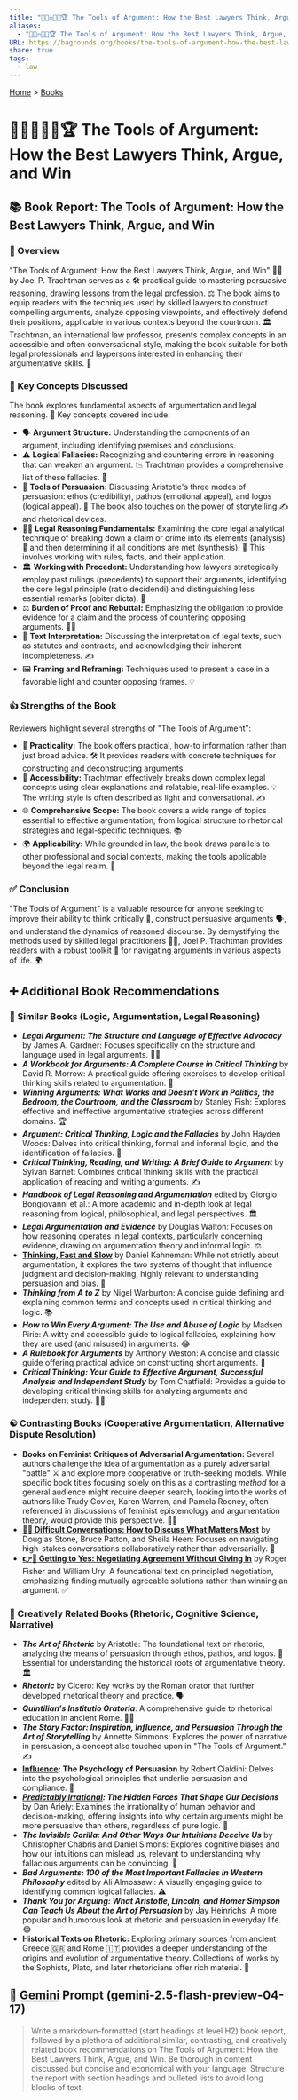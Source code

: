 ```yaml
---
title: "👩🏼‍⚖️💭🧮🏆 The Tools of Argument: How the Best Lawyers Think, Argue, and Win"
aliases:
  - "👩🏼‍⚖️💭🧮🏆 The Tools of Argument: How the Best Lawyers Think, Argue, and Win"
URL: https://bagrounds.org/books/the-tools-of-argument-how-the-best-lawyers-think-argue-and-win
share: true
tags:
  - law
---
```

[Home](../index.md) > [Books](./index.md)  
# 👩🏼‍⚖️💭🧮🏆 The Tools of Argument: How the Best Lawyers Think, Argue, and Win  
## 📚 Book Report: The Tools of Argument: How the Best Lawyers Think, Argue, and Win  
  
### 📖 Overview  
  
"The Tools of Argument: How the Best Lawyers Think, Argue, and Win" 👨‍⚖️ by Joel P. Trachtman serves as a 🛠️ practical guide to mastering persuasive reasoning, drawing lessons from the legal profession. ⚖️ The book aims to equip readers with the techniques used by skilled lawyers to construct compelling arguments, analyze opposing viewpoints, and effectively defend their positions, applicable in various contexts beyond the courtroom. 🏛️ Trachtman, an international law professor, presents complex concepts in an accessible and often conversational style, making the book suitable for both legal professionals and laypersons interested in enhancing their argumentative skills. 🧠  
  
### 🔑 Key Concepts Discussed  
  
The book explores fundamental aspects of argumentation and legal reasoning. 🧐 Key concepts covered include:  
  
* 🗣️ **Argument Structure:** Understanding the components of an argument, including identifying premises and conclusions.  
* ⚠️ **Logical Fallacies:** Recognizing and countering errors in reasoning that can weaken an argument. 📉 Trachtman provides a comprehensive list of these fallacies. 📝  
* 📣 **Tools of Persuasion:** Discussing Aristotle's three modes of persuasion: ethos (credibility), pathos (emotional appeal), and logos (logical appeal). 🙏 The book also touches on the power of storytelling ✍️ and rhetorical devices.  
* 👨‍⚖️ **Legal Reasoning Fundamentals:** Examining the core legal analytical technique of breaking down a claim or crime into its elements (analysis) 🔬 and then determining if all conditions are met (synthesis). 🧪 This involves working with rules, facts, and their application.  
* 🏛️ **Working with Precedent:** Understanding how lawyers strategically employ past rulings (precedents) to support their arguments, identifying the core legal principle (ratio decidendi) and distinguishing less essential remarks (obiter dicta). 📜  
* ⚖️ **Burden of Proof and Rebuttal:** Emphasizing the obligation to provide evidence for a claim and the process of countering opposing arguments. 🙋‍♂️  
* 📜 **Text Interpretation:** Discussing the interpretation of legal texts, such as statutes and contracts, and acknowledging their inherent incompleteness. ✍️  
* 🖼️ **Framing and Reframing:** Techniques used to present a case in a favorable light and counter opposing frames. 💡  
  
### 👍 Strengths of the Book  
  
Reviewers highlight several strengths of "The Tools of Argument":  
  
* 💪 **Practicality:** The book offers practical, how-to information rather than just broad advice. 🛠️ It provides readers with concrete techniques for constructing and deconstructing arguments.  
* 📖 **Accessibility:** Trachtman effectively breaks down complex legal concepts using clear explanations and relatable, real-life examples. 💡 The writing style is often described as light and conversational. ✍️  
* 🌐 **Comprehensive Scope:** The book covers a wide range of topics essential to effective argumentation, from logical structure to rhetorical strategies and legal-specific techniques. 📚  
* 🌍 **Applicability:** While grounded in law, the book draws parallels to other professional and social contexts, making the tools applicable beyond the legal realm. 🤝  
  
### ✅ Conclusion  
  
"The Tools of Argument" is a valuable resource for anyone seeking to improve their ability to think critically 🧠, construct persuasive arguments 🗣️, and understand the dynamics of reasoned discourse. By demystifying the methods used by skilled legal practitioners 👨‍⚖️, Joel P. Trachtman provides readers with a robust toolkit 🧰 for navigating arguments in various aspects of life. 🌍  
  
## ➕ Additional Book Recommendations  
  
### 👯 Similar Books (Logic, Argumentation, Legal Reasoning)  
  
* ***Legal Argument: The Structure and Language of Effective Advocacy*** by James A. Gardner: Focuses specifically on the structure and language used in legal arguments. 👨‍⚖️  
* ***A Workbook for Arguments: A Complete Course in Critical Thinking*** by David R. Morrow: A practical guide offering exercises to develop critical thinking skills related to argumentation. 🧠  
* ***Winning Arguments: What Works and Doesn't Work in Politics, the Bedroom, the Courtroom, and the Classroom*** by Stanley Fish: Explores effective and ineffective argumentative strategies across different domains. 🏆  
* ***Argument: Critical Thinking, Logic and the Fallacies*** by John Hayden Woods: Delves into critical thinking, formal and informal logic, and the identification of fallacies. 🧐  
* ***Critical Thinking, Reading, and Writing: A Brief Guide to Argument*** by Sylvan Barnet: Combines critical thinking skills with the practical application of reading and writing arguments. ✍️  
* ***Handbook of Legal Reasoning and Argumentation*** edited by Giorgio Bongiovanni et al.: A more academic and in-depth look at legal reasoning from logical, philosophical, and legal perspectives. 🏛️  
* ***Legal Argumentation and Evidence*** by Douglas Walton: Focuses on how reasoning operates in legal contexts, particularly concerning evidence, drawing on argumentation theory and informal logic. ⚖️  
* **[Thinking, Fast and Slow](./thinking-fast-and-slow.md)** by Daniel Kahneman: While not strictly about argumentation, it explores the two systems of thought that influence judgment and decision-making, highly relevant to understanding persuasion and bias. 🧠  
* ***Thinking from A to Z*** by Nigel Warburton: A concise guide defining and explaining common terms and concepts used in critical thinking and logic. 📚  
* ***How to Win Every Argument: The Use and Abuse of Logic*** by Madsen Pirie: A witty and accessible guide to logical fallacies, explaining how they are used (and misused) in arguments. 😂  
* ***A Rulebook for Arguments*** by Anthony Weston: A concise and classic guide offering practical advice on constructing short arguments. 📝  
* ***Critical Thinking: Your Guide to Effective Argument, Successful Analysis and Independent Study*** by Tom Chatfield: Provides a guide to developing critical thinking skills for analyzing arguments and independent study. 👨‍🎓  
  
### ☯️ Contrasting Books (Cooperative Argumentation, Alternative Dispute Resolution)  
  
* **Books on Feminist Critiques of Adversarial Argumentation:** Several authors challenge the idea of argumentation as a purely adversarial "battle" ⚔️ and explore more cooperative or truth-seeking models. While specific book titles focusing solely on this as a contrasting *method* for a general audience might require deeper search, looking into the works of authors like Trudy Govier, Karen Warren, and Pamela Rooney, often referenced in discussions of feminist epistemology and argumentation theory, would provide this perspective. 👩‍⚖️  
* **[💬😬 Difficult Conversations: How to Discuss What Matters Most](./difficult-conversations-how-to-discuss-what-matters-most.md)** by Douglas Stone, Bruce Patton, and Sheila Heen: Focuses on navigating high-stakes conversations collaboratively rather than adversarially. 🤝  
* **[👉🤝 Getting to Yes: Negotiating Agreement Without Giving In](./getting-to-yes-negotiating-agreement-without-giving-in.md)** by Roger Fisher and William Ury: A foundational text on principled negotiation, emphasizing finding mutually agreeable solutions rather than winning an argument. ✅  
  
### 🎨 Creatively Related Books (Rhetoric, Cognitive Science, Narrative)  
  
* ***The Art of Rhetoric*** by Aristotle: The foundational text on rhetoric, analyzing the means of persuasion through ethos, pathos, and logos. 📣 Essential for understanding the historical roots of argumentative theory. 🏛️  
* ***Rhetoric*** by Cicero: Key works by the Roman orator that further developed rhetorical theory and practice. 🗣️  
* ***Quintilian's Institutio Oratoria***: A comprehensive guide to rhetorical education in ancient Rome. 👨‍🏫  
* ***The Story Factor: Inspiration, Influence, and Persuasion Through the Art of Storytelling*** by Annette Simmons: Explores the power of narrative in persuasion, a concept also touched upon in "The Tools of Argument." ✍️  
* **[Influence](./influence.md): The Psychology of Persuasion** by Robert Cialdini: Delves into the psychological principles that underlie persuasion and compliance. 🧠  
* ***[Predictably Irrational](./predictably-irrational.md): The Hidden Forces That Shape Our Decisions*** by Dan Ariely: Examines the irrationality of human behavior and decision-making, offering insights into why certain arguments might be more persuasive than others, regardless of pure logic. 🤔  
* ***The Invisible Gorilla: And Other Ways Our Intuitions Deceive Us*** by Christopher Chabris and Daniel Simons: Explores cognitive biases and how our intuitions can mislead us, relevant to understanding why fallacious arguments can be convincing. 🙈  
* ***Bad Arguments: 100 of the Most Important Fallacies in Western Philosophy*** edited by Ali Almossawi: A visually engaging guide to identifying common logical fallacies. ⚠️  
* ***Thank You for Arguing: What Aristotle, Lincoln, and Homer Simpson Can Teach Us About the Art of Persuasion*** by Jay Heinrichs: A more popular and humorous look at rhetoric and persuasion in everyday life. 😂  
* **Historical Texts on Rhetoric:** Exploring primary sources from ancient Greece 🇬🇷 and Rome 🇮🇹 provides a deeper understanding of the origins and evolution of argumentative theory. Collections of works by the Sophists, Plato, and later rhetoricians offer rich material. 📜  
  
## 💬 [Gemini](../software/gemini.md) Prompt (gemini-2.5-flash-preview-04-17)  
> Write a markdown-formatted (start headings at level H2) book report, followed by a plethora of additional similar, contrasting, and creatively related book recommendations on The Tools of Argument: How the Best Lawyers Think, Argue, and Win. Be thorough in content discussed but concise and economical with your language. Structure the report with section headings and bulleted lists to avoid long blocks of text.